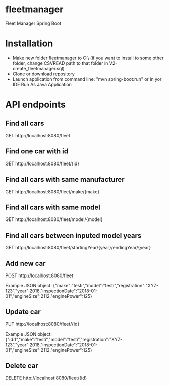 # fleetmanager
Fleet Manager Spring Boot

# Installation
* Make new folder fleetmanager to C:\ (if you want to install to some other folder, change CSVREAD path to that folder in V2-create_fleetmanager.sql)
* Clone or download repository
* Launch application from command line: "mvn spring-boot:run" or in yor IDE Run As Java Application 

# API endpoints

## Find all cars
GET http://localhost:8080/fleet

## Find one car with id
GET http://localhost:8080/fleet/{id}

## Find all cars with same manufacturer
GET http://localhost:8080/fleet/make/{make}

## Find all cars with same model
GET http://localhost:8080/fleet/model/{model}

## Find all cars between inputed model years
GET http://localhost:8080/fleet/startingYear/{year}/endingYear/{year}

## Add new car
POST http://localhost:8080/fleet

Example JSON object:
{"make":"testi","model":"testi","registration":"XYZ-123","year":2018,"inspectionDate":"2018-01-01","engineSize":2112,"enginePower":125}

## Update car
PUT http://localhost:8080/fleet/{id}

Example JSON object:
{"id:1","make":"testi","model":"testi","registration":"XYZ-123","year":2018,"inspectionDate":"2018-01-01","engineSize":2112,"enginePower":125}

## Delete car
DELETE http://localhost:8080/fleet/{id}




